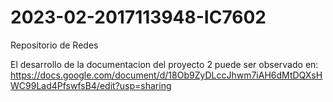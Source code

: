 # 2023-02-2017113948-IC7602
Repositorio de Redes


El desarrollo de la documentacion del proyecto 2 puede ser observado en: 
https://docs.google.com/document/d/18Ob9ZyDLccJhwm7iAH6dMtDQXsHWC99Lad4PfswfsB4/edit?usp=sharing
